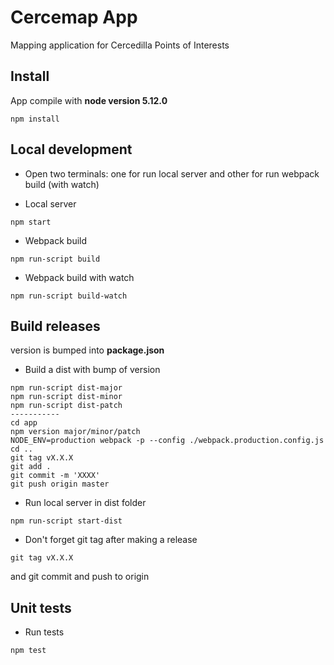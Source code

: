 # Cercemap App
Mapping application for Cercedilla Points of Interests

## Install
App compile with **node version 5.12.0**
```
npm install
```

## Local development
* Open two terminals: one for run local server and other for run webpack build (with watch)

* Local server

```
npm start
```

* Webpack build
```
npm run-script build
```

* Webpack build with watch
```
npm run-script build-watch
```

## Build releases
version is bumped into **package.json**

* Build a dist with bump of version
```
npm run-script dist-major
npm run-script dist-minor
npm run-script dist-patch
-----------
cd app
npm version major/minor/patch
NODE_ENV=production webpack -p --config ./webpack.production.config.js
cd ..
git tag vX.X.X
git add .
git commit -m 'XXXX'
git push origin master

```
* Run local server in dist folder
```
npm run-script start-dist
```
* Don't forget git tag after making a release
```
git tag vX.X.X
```
and git commit and push to origin



## Unit tests
* Run tests
```
npm test
```
